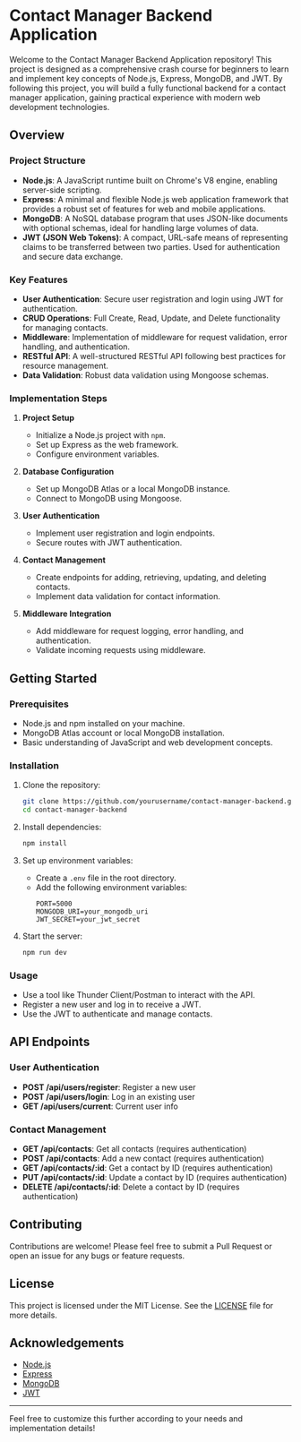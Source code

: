 # Contact Manager Backend Application

Welcome to the Contact Manager Backend Application repository! This project is designed as a comprehensive crash course for beginners to learn and implement key concepts of Node.js, Express, MongoDB, and JWT. By following this project, you will build a fully functional backend for a contact manager application, gaining practical experience with modern web development technologies.

## Overview

### Project Structure

- **Node.js**: A JavaScript runtime built on Chrome's V8 engine, enabling server-side scripting.
- **Express**: A minimal and flexible Node.js web application framework that provides a robust set of features for web and mobile applications.
- **MongoDB**: A NoSQL database program that uses JSON-like documents with optional schemas, ideal for handling large volumes of data.
- **JWT (JSON Web Tokens)**: A compact, URL-safe means of representing claims to be transferred between two parties. Used for authentication and secure data exchange.

### Key Features

- **User Authentication**: Secure user registration and login using JWT for authentication.
- **CRUD Operations**: Full Create, Read, Update, and Delete functionality for managing contacts.
- **Middleware**: Implementation of middleware for request validation, error handling, and authentication.
- **RESTful API**: A well-structured RESTful API following best practices for resource management.
- **Data Validation**: Robust data validation using Mongoose schemas.


### Implementation Steps

1. **Project Setup**
   - Initialize a Node.js project with `npm`.
   - Set up Express as the web framework.
   - Configure environment variables.

2. **Database Configuration**
   - Set up MongoDB Atlas or a local MongoDB instance.
   - Connect to MongoDB using Mongoose.

3. **User Authentication**
   - Implement user registration and login endpoints.
   - Secure routes with JWT authentication.

4. **Contact Management**
   - Create endpoints for adding, retrieving, updating, and deleting contacts.
   - Implement data validation for contact information.

5. **Middleware Integration**
   - Add middleware for request logging, error handling, and authentication.
   - Validate incoming requests using middleware.

## Getting Started

### Prerequisites

- Node.js and npm installed on your machine.
- MongoDB Atlas account or local MongoDB installation.
- Basic understanding of JavaScript and web development concepts.

### Installation

1. Clone the repository:
   ```bash
   git clone https://github.com/yourusername/contact-manager-backend.git
   cd contact-manager-backend
   ```

2. Install dependencies:
   ```bash
   npm install
   ```

3. Set up environment variables:
   - Create a `.env` file in the root directory.
   - Add the following environment variables:
     ```
     PORT=5000
     MONGODB_URI=your_mongodb_uri
     JWT_SECRET=your_jwt_secret
     ```

4. Start the server:
   ```bash
   npm run dev
   ```

### Usage

- Use a tool like Thunder Client/Postman to interact with the API.
- Register a new user and log in to receive a JWT.
- Use the JWT to authenticate and manage contacts.

## API Endpoints

### User Authentication

- **POST /api/users/register**: Register a new user
- **POST /api/users/login**: Log in an existing user
- **GET /api/users/current**: Current user info

### Contact Management

- **GET /api/contacts**: Get all contacts (requires authentication)
- **POST /api/contacts**: Add a new contact (requires authentication)
- **GET /api/contacts/:id**: Get a contact by ID (requires authentication)
- **PUT /api/contacts/:id**: Update a contact by ID (requires authentication)
- **DELETE /api/contacts/:id**: Delete a contact by ID (requires authentication)

## Contributing

Contributions are welcome! Please feel free to submit a Pull Request or open an issue for any bugs or feature requests.

## License

This project is licensed under the MIT License. See the [LICENSE](LICENSE) file for more details.

## Acknowledgements

- [Node.js](https://nodejs.org/)
- [Express](https://expressjs.com/)
- [MongoDB](https://www.mongodb.com/)
- [JWT](https://jwt.io/)

---

Feel free to customize this further according to your needs and implementation details!
